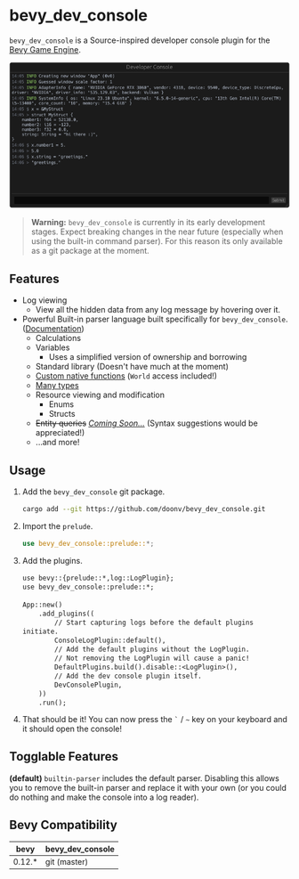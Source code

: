 # bevy_dev_console

`bevy_dev_console` is a Source-inspired developer console plugin for the [Bevy Game Engine](https://github.com/bevyengine/bevy).

![Image of the developer console](doc/console.png)

> **Warning:** `bevy_dev_console` is currently in its early development stages. Expect breaking changes in the near future (especially when using the built-in command parser). For this reason its only available as a git package at the moment.

## Features

- Log viewing
  - View all the hidden data from any log message by hovering over it.
- Powerful Built-in parser language built specifically for `bevy_dev_console`. ([Documentation](https://github.com/doonv/bevy_dev_console/wiki/Built%E2%80%90in-Parser))
  - Calculations
  - Variables
    - Uses a simplified version of ownership and borrowing
  - Standard library (Doesn't have much at the moment)
  - [Custom native functions](https://github.com/doonv/bevy_dev_console/blob/master/examples/custom_functions.rs) (`World` access included!)
  - [Many types](https://github.com/doonv/bevy_dev_console/wiki/Built%E2%80%90in-Parser#types)
  - Resource viewing and modification
    - Enums
    - Structs
  - ~~Entity queries~~ [*Coming Soon...*](https://github.com/doonv/bevy_dev_console/issues/3) (Syntax suggestions would be appreciated!)
  - ...and more!

## Usage

1. Add the `bevy_dev_console` git package.

    ```bash
    cargo add --git https://github.com/doonv/bevy_dev_console.git
    ```

2. Import the `prelude`.

    ```rust
    use bevy_dev_console::prelude::*;
    ```

3. Add the plugins.

    ```rust,no_run
    use bevy::{prelude::*,log::LogPlugin};
    use bevy_dev_console::prelude::*;

    App::new()
        .add_plugins((
            // Start capturing logs before the default plugins initiate.
            ConsoleLogPlugin::default(),
            // Add the default plugins without the LogPlugin.
            // Not removing the LogPlugin will cause a panic!
            DefaultPlugins.build().disable::<LogPlugin>(),
            // Add the dev console plugin itself.
            DevConsolePlugin,
        ))
        .run();
    ```

4. That should be it! You can now press the `` ` `` / `~` key on your keyboard and it should open the console!

## Togglable Features

**(default)** `builtin-parser` includes the default parser. Disabling this allows you to remove the built-in parser and replace it with your own (or you could do nothing and make the console into a log reader).

## Bevy Compatibility

| bevy   | bevy_dev_console |
| ------ | ---------------- |
| 0.12.* | git (master)     |
